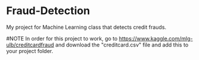 # Fraud-Detection
My project for Machine Learning class that detects credit frauds.


#NOTE
In order for this project to work, go to https://www.kaggle.com/mlg-ulb/creditcardfraud and download the "creditcard.csv" file and add this to your project folder.
